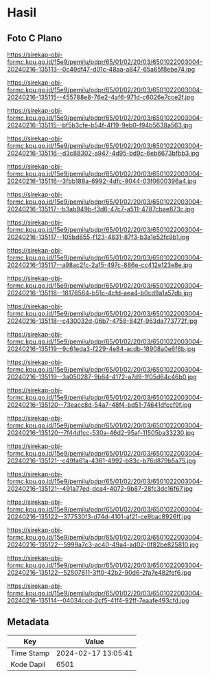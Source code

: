 # Hasil

## Foto C Plano

https://sirekap-obj-formc.kpu.go.id/15e9/pemilu/pdpr/65/01/02/20/03/6501022003004-20240216-135113--0c49df47-d01c-48aa-a847-65a65f8ebe74.jpg

https://sirekap-obj-formc.kpu.go.id/15e9/pemilu/pdpr/65/01/02/20/03/6501022003004-20240216-135115--455788e8-76e2-4af6-971d-c6026e7cce2f.jpg

https://sirekap-obj-formc.kpu.go.id/15e9/pemilu/pdpr/65/01/02/20/03/6501022003004-20240216-135115--bf5b3cfe-b54f-4f19-9eb0-f94b5638a563.jpg

https://sirekap-obj-formc.kpu.go.id/15e9/pemilu/pdpr/65/01/02/20/03/6501022003004-20240216-135116--d3c88302-a947-4d95-bd9c-6eb6673bfbb3.jpg

https://sirekap-obj-formc.kpu.go.id/15e9/pemilu/pdpr/65/01/02/20/03/6501022003004-20240216-135116--3fbb188a-6992-4dfc-9044-03f0600396a4.jpg

https://sirekap-obj-formc.kpu.go.id/15e9/pemilu/pdpr/65/01/02/20/03/6501022003004-20240216-135117--b3ab949b-f3d6-47c7-a511-4787cbae873c.jpg

https://sirekap-obj-formc.kpu.go.id/15e9/pemilu/pdpr/65/01/02/20/03/6501022003004-20240216-135117--105bd855-f123-4831-87f3-b3a1e52fc9b1.jpg

https://sirekap-obj-formc.kpu.go.id/15e9/pemilu/pdpr/65/01/02/20/03/6501022003004-20240216-135117--a98ac2fc-2a15-497c-886e-cc412e123e8e.jpg

https://sirekap-obj-formc.kpu.go.id/15e9/pemilu/pdpr/65/01/02/20/03/6501022003004-20240216-135118--18176564-b51c-4cfd-aea4-b0cd9a1a57db.jpg

https://sirekap-obj-formc.kpu.go.id/15e9/pemilu/pdpr/65/01/02/20/03/6501022003004-20240216-135118--c430032d-06b7-4758-842f-963da773772f.jpg

https://sirekap-obj-formc.kpu.go.id/15e9/pemilu/pdpr/65/01/02/20/03/6501022003004-20240216-135119--9c61eda3-f229-4e84-acdb-18908a0e6f6b.jpg

https://sirekap-obj-formc.kpu.go.id/15e9/pemilu/pdpr/65/01/02/20/03/6501022003004-20240216-135119--3a050287-9b64-4172-a7d9-1f05d64c46b0.jpg

https://sirekap-obj-formc.kpu.go.id/15e9/pemilu/pdpr/65/01/02/20/03/6501022003004-20240216-135120--73eacc8d-54a7-48f4-bd51-74641dfccf9f.jpg

https://sirekap-obj-formc.kpu.go.id/15e9/pemilu/pdpr/65/01/02/20/03/6501022003004-20240216-135120--7f44d1cc-530a-46d2-95af-11505ba33230.jpg

https://sirekap-obj-formc.kpu.go.id/15e9/pemilu/pdpr/65/01/02/20/03/6501022003004-20240216-135121--c49fa61a-4361-4992-b83c-b76d879b5a75.jpg

https://sirekap-obj-formc.kpu.go.id/15e9/pemilu/pdpr/65/01/02/20/03/6501022003004-20240216-135121--491a77ed-dca4-4072-9b87-28fc3dc16f67.jpg

https://sirekap-obj-formc.kpu.go.id/15e9/pemilu/pdpr/65/01/02/20/03/6501022003004-20240216-135122--377530f3-d74d-4101-af21-ce9bac8926ff.jpg

https://sirekap-obj-formc.kpu.go.id/15e9/pemilu/pdpr/65/01/02/20/03/6501022003004-20240216-135122--5999a7c3-ac40-49a4-ad02-0f82be825810.jpg

https://sirekap-obj-formc.kpu.go.id/15e9/pemilu/pdpr/65/01/02/20/03/6501022003004-20240216-135122--52507611-3ff0-42b2-90d6-2fa7e482fef6.jpg

https://sirekap-obj-formc.kpu.go.id/15e9/pemilu/pdpr/65/01/02/20/03/6501022003004-20240216-135114--04034ccd-2cf5-41f4-92ff-7eaafe493cfd.jpg


## Metadata

| Key        | Value               |
| ---------- | ------------------- |
| Time Stamp | 2024-02-17 13:05:41 |
| Kode Dapil | 6501                |




